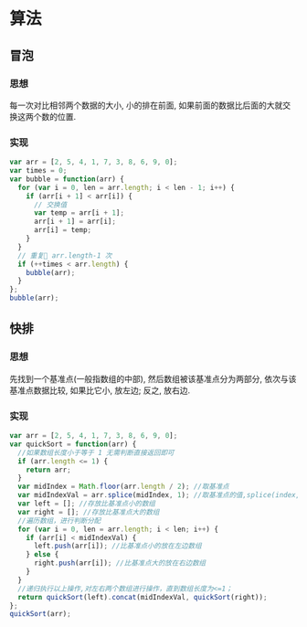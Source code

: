 # 算法

## 冒泡

### 思想

每一次对比相邻两个数据的大小, 小的排在前面, 如果前面的数据比后面的大就交换这两个数的位置.

### 实现

```js
var arr = [2, 5, 4, 1, 7, 3, 8, 6, 9, 0];
var times = 0;
var bubble = function(arr) {
  for (var i = 0, len = arr.length; i < len - 1; i++) {
    if (arr[i + 1] < arr[i]) {
      // 交换值
      var temp = arr[i + 1];
      arr[i + 1] = arr[i];
      arr[i] = temp;
    }
  }
  // 重复 arr.length-1 次
  if (++times < arr.length) {
    bubble(arr);
  }
};
bubble(arr);
```

## 快排

### 思想

先找到一个基准点(一般指数组的中部), 然后数组被该基准点分为两部分, 依次与该基准点数据比较, 如果比它小, 放左边; 反之, 放右边.

### 实现

```js
var arr = [2, 5, 4, 1, 7, 3, 8, 6, 9, 0];
var quickSort = function(arr) {
  //如果数组长度小于等于 1 无需判断直接返回即可
  if (arr.length <= 1) {
    return arr;
  }
  var midIndex = Math.floor(arr.length / 2); //取基准点
  var midIndexVal = arr.splice(midIndex, 1); //取基准点的值,splice(index,1)函数可以返回数组中被删除的那个数 arr[index+1]
  var left = []; //存放比基准点小的数组
  var right = []; //存放比基准点大的数组
  //遍历数组，进行判断分配
  for (var i = 0, len = arr.length; i < len; i++) {
    if (arr[i] < midIndexVal) {
      left.push(arr[i]); //比基准点小的放在左边数组
    } else {
      right.push(arr[i]); //比基准点大的放在右边数组
    }
  }
  //递归执行以上操作,对左右两个数组进行操作，直到数组长度为<=1；
  return quickSort(left).concat(midIndexVal, quickSort(right));
};
quickSort(arr);
```
